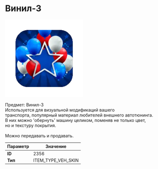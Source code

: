 # Винил-3

![Item Image](../img/2356.webp?raw=true)

Предмет: Винил-3<br>Используется для визуальной модификаций вашего<br>транспорта, популярный материал любителей внешнего автотюнинга.<br>В них можно 'обернуть' машину целиком, поменяв не только цвет,<br>но и текстуру покрытия.<br><br>Можно передавать и продавать.


| Параметр | Значение |
|----------|----------|
| **ID** | 2356 |
| **Тип** | ITEM_TYPE_VEH_SKIN |

